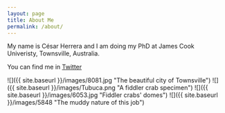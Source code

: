 ```yaml
---
layout: page
title: About Me
permalink: /about/
---
```


My name is César Herrera and I am doing my PhD at James Cook Univeristy, Townsville, Australia. 

You can find me in [Twitter](https://twitter.com/cexynature)


![]({{ site.baseurl }}/images/8081.jpg "The beautiful city of Townsville")
![]({{ site.baseurl }}/images/Tubuca.png "A fiddler crab specimen")
![]({{ site.baseurl }}/images/6053.jpg "Fiddler crabs' domes")
![]({{ site.baseurl }}/images/5848 "The muddy nature of this job")






